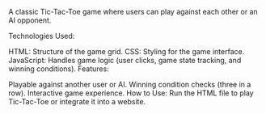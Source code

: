 A classic Tic-Tac-Toe game where users can play against each other or an AI opponent.

Technologies Used:

HTML: Structure of the game grid.
CSS: Styling for the game interface.
JavaScript: Handles game logic (user clicks, game state tracking, and winning conditions).
Features:

Playable against another user or AI.
Winning condition checks (three in a row).
Interactive game experience.
How to Use: Run the HTML file to play Tic-Tac-Toe or integrate it into a website.

